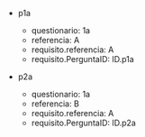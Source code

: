- p1a
  - questionario: 1a
  - referencia: A
  - requisito.referencia: A
  - requisito.PerguntaID: ID.p1a

- p2a
  - questionario: 1a
  - referencia: B
  - requisito.referencia: A
  - requisito.PerguntaID: ID.p2a